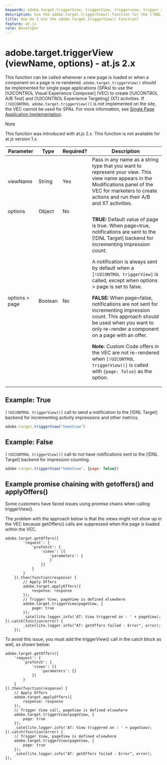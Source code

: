 ```yaml
---
keywords: adobe.target.triggerView, triggerView, triggerview, trigger view, at.js, functions, function, viewName, viewname, view name, adobe.target.triggerView1
description: Use the adobe.target.triggerView() function for the [!DNL Adobe Target] at.js JavaScript library for use in Single Page Applications (SPAs). (at.js 2.x)
title: How Do I Use the adobe.target.triggerView() Function?
feature: at.js
role: Developer
---
```

# adobe.target.triggerView (viewName, options) - at.js 2.x

This function can be called whenever a new page is loaded or when a component on a page is re-rendered. `adobe.target.triggerView()` should be implemented for single page applications (SPAs) to use the [!UICONTROL Visual Experience Composer] (VEC) to create [!UICONTROL A/B Test] and [!UICONTROL Experience Targeting] (XT) activities. If `[!UICONTROL adobe.target.triggerView()]` is not implemented on the site, the VEC cannot be used for SPAs. For more information, see [Single Page Application implementation](/help/dev/implement/client-side/atjs/how-to-deployatjs/target-atjs-single-page-application.md).

>[!NOTE]
>
>This function was introduced with at.js 2.*x*. This function is not available for at.js version 1.*x*.

|Parameter|Type|Required?|Description|
| --- | --- | --- | --- |
|viewName|String|Yes|Pass in any name as a string type that you want to represent your view. This view name appears in the Modifications panel of the VEC for marketers to create actions and run their A/B and XT activities.|
|options|Object|No||
|options > page|Boolean|No|**TRUE:** Default value of page is true. When page=true, notifications are sent to the [!DNL Target] backend for incrementing impression count.<P>A notification is always sent by default when a `[!UICONTROL triggerView]` is called, except when options > page is set to false.<P>**FALSE:** When page=false, notifications are not sent for incrementing impression count. This approach should be used when you want to only re-render a component on a page with an offer.<P>**Note**: Custom Code offers in the VEC are not re-rendered when `[!UICONTROL triggerView()]` is called with `{page: false}` as the option.|

## Example: True

`[!UICONTROL triggerView()]` call to send a notification to the [!DNL Target] backend for incrementing activity impressions and other metrics.

```javascript
adobe.target.triggerView("homeView")
```

## Example: False

`[!UICONTROL triggerView()]` call to not have notifications sent to the [!DNL Target] backend for impression counting.

```javascript
adobe.target.triggerView("homeView", {page: false})
```

## Example promise chaining with getoffers() and applyOffers()

Some customers have faced issues using promise chains when calling triggerView().

The problem with the approach below is that the views might not show up in the VEC because getOffers() calls are suppressed when the page is loaded within the VEC. 

```
adobe.target.getOffers({
        'request': {
            'prefetch': {
                'views': [{
                    'parameters': {
                    }
                }]
            }
        }
    }).then(function(response) {       
        // Apply Offers
        adobe.target.applyOffers({
            response: response
        });
        // Trigger View, pageView is defined elsewhere
        adobe.target.triggerView(pageView, {
            page: true
        });
        _satellite.logger.info('AT: View triggered on : ' + pageView);    }).catch(function(error) {
        _satellite.logger.info("AT: getOffers failed - Error", error);
    }); 
```

To avoid this issue, you must add the triggerView() call in the catch block as well, as shown below:

```
adobe.target.getOffers({
    'request': {
        'prefetch': {
            'views': [{
                'parameters': {}
            }]
        }
    }
}).then(function(response) {
    // Apply Offers
    adobe.target.applyOffers({
        response: response
    });
    // Trigger View call, pageView is defined elsewhere
    adobe.target.triggerView(pageView, {
        page: true
    });
    _satellite.logger.info('AT: View triggered on : ' + pageView);
}).catch(function(error) {
    // Trigger View, pageView is defined elsewhere
    adobe.target.triggerView(pageView, {
        page: true
    });
    _satellite.logger.info("AT: getOffers failed - Error", error);
}); 
```
